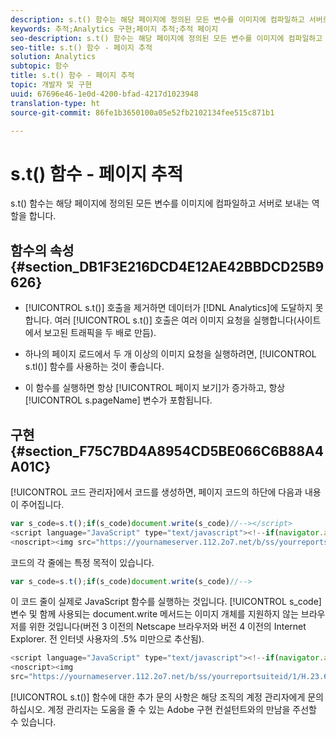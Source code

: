 ```yaml
---
description: s.t() 함수는 해당 페이지에 정의된 모든 변수를 이미지에 컴파일하고 서버로 보내는 역할을 합니다.
keywords: 추적;Analytics 구현;페이지 추적;추적 페이지
seo-description: s.t() 함수는 해당 페이지에 정의된 모든 변수를 이미지에 컴파일하고 서버로 보내는 역할을 합니다.
seo-title: s.t() 함수 - 페이지 추적
solution: Analytics
subtopic: 함수
title: s.t() 함수 - 페이지 추적
topic: 개발자 및 구현
uuid: 67696e46-1e0d-4200-bfad-4217d1023948
translation-type: ht
source-git-commit: 86fe1b3650100a05e52fb2102134fee515c871b1

---
```



# s.t() 함수 - 페이지 추적

s.t() 함수는 해당 페이지에 정의된 모든 변수를 이미지에 컴파일하고 서버로 보내는 역할을 합니다.

## 함수의 속성 {#section_DB1F3E216DCD4E12AE42BBDCD25B9626}

* [!UICONTROL s.t()] 호출을 제거하면 데이터가 [!DNL Analytics]에 도달하지 못합니다. 여러 [!UICONTROL s.t()] 호출은 여러 이미지 요청을 실행합니다(사이트에서 보고된 트래픽을 두 배로 만듬).

* 하나의 페이지 로드에서 두 개 이상의 이미지 요청을 실행하려면, [!UICONTROL s.tl()] 함수를 사용하는 것이 좋습니다.
* 이 함수를 실행하면 항상 [!UICONTROL 페이지 보기]가 증가하고, 항상 [!UICONTROL s.pageName] 변수가 포함됩니다.

## 구현 {#section_F75C7BD4A8954CD5BE066C6B88A4A01C}

[!UICONTROL 코드 관리자]에서 코드를 생성하면, 페이지 코드의 하단에 다음과 내용이 주어집니다.

```js
var s_code=s.t();if(s_code)document.write(s_code)//--></script> 
<script language="JavaScript" type="text/javascript"><!--if(navigator.appVersion.indexOf('MSIE')>=0)document.write(unescape('%3C')+'\!-'+'-')//--></script> 
<noscript><img src="https://yournameserver.112.2o7.net/b/ss/yourreportsuiteid/1/H.23.6--NS/0" height="1" width="1" border="0" alt="" /></noscript> 
```

코드의 각 줄에는 특정 목적이 있습니다.

```js
var s_code=s.t();if(s_code)document.write(s_code)//-->
```

이 코드 줄이 실제로 JavaScript 함수를 실행하는 것입니다. [!UICONTROL s_code] 변수 및 함께 사용되는 document.write 메서드는 이미지 개체를 지원하지 않는 브라우저를 위한 것입니다(버전 3 이전의 Netscape 브라우저와 버전 4 이전의 Internet Explorer. 전 인터넷 사용자의 .5% 미만으로 추산됨).

```js
<script language="JavaScript" type="text/javascript"><!--if(navigator.appVersion.indexOf('MSIE')>=0)document.write(unescape('%3C')+'\!-'+'-')//--></script> 
<noscript><img  
src="https://yournameserver.112.2o7.net/b/ss/yourreportsuiteid/1/H.23.6--NS/0" height="1" width="1" border="0" alt="" />
```

[!UICONTROL s.t()] 함수에 대한 추가 문의 사항은 해당 조직의 계정 관리자에게 문의하십시오. 계정 관리자는 도움을 줄 수 있는 Adobe 구현 컨설턴트와의 만남을 주선할 수 있습니다.
